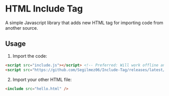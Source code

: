 # HTML Include Tag

A simple Javascript library that adds new HTML tag for importing code from another source.

## Usage

1) Import the code:
```html
<script src="include.js"></script> <!-- Preferred: Will work offline and much faster --->
<script src="https://github.com/Segilmez06/Include-Tag/releases/latest/download/include.js"></script>
```

2) Import your other HTML file:
```html
<include src="hello.html" />
```
